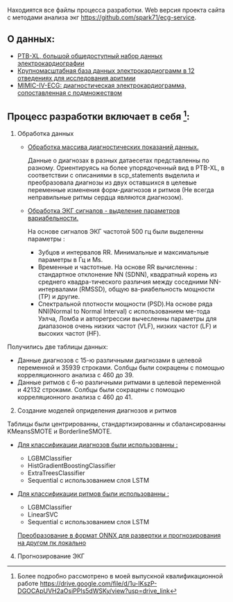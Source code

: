 Находиятся все файлы процесса разработки. Web версия проекта сайта с методами анализа экг https://github.com/spark71/ecg-service.

## О данных:
- [PTB-XL, большой общедоступный набор данных электрокардиографии](https://physionet.org/content/ptb-xl/1.0.3/)
- [Крупномасштабная база данных электрокардиограмм в 12 отведениях для исследования аритмии](https://physionet.org/content/ecg-arrhythmia/1.0.0/)
- [MIMIC-IV-ECG: диагностическая электрокардиограмма, сопоставленная с подмножеством](https://physionet.org/content/mimic-iv-ecg/1.0/)


## Процесс разработки включает в себя [^1]:

1. Обработка данных
      - [Обработка массива диагностических показаний данных.](https://github.com/A-Anastasia/ECG_Detect_2024/blob/0a2e1638236b6c55e8b54400c847e3ed39da4c49/%D0%9E%D0%B1%D1%80%D0%B0%D0%B1%D0%BE%D1%82%D0%BA%D0%B0%20%D0%B4%D0%B0%D0%BD%D0%BD%D1%8B%D1%85/ptb-mag-dataset-processing.ipynb)

         Данные о диагнозах в разных датаесетах представленны по разному. Ориентируясь на более упорядоченный вид в PTB-XL, в соответствии с описаниями в scp_statements выделила и преобразовала диагнозы из двух оставшихся в целевые переменные изменения форм-диагнозов и ритмов (Не всегда неправильные ритмы сердца являются диагнозом).
         
      - [Обработка ЭКГ сигналов - выделение параметров вариабельности.](https://github.com/A-Anastasia/ECG_Detect_2024/blob/2a8329c9a5ad65e1b29fbfb286643f4b54ae25fa/%D0%9E%D0%B1%D1%80%D0%B0%D0%B1%D0%BE%D1%82%D0%BA%D0%B0%20%D0%B4%D0%B0%D0%BD%D0%BD%D1%8B%D1%85/ptb-mag-ecg-detected-hrv.ipynb)

         На основе сигналов ЭКГ частотой 500 гц были выделенны параметры :
        - Зубцов и интервалов RR. Минимальные и максимальные параметры в Гц и Ms.
        - Временные и частотные. На основе RR вычисленны : стандартное отклонение NN (SDNN), квадратный корень из среднего квадра-тического различия между соседними NN-интервалами (RMSSD), общую ва-риабельность мощности (TP) и другие.
        - Спектральной плотности мощности (PSD).На основе ряда NNI(Normal to Normal Interval) с использованием ме-тода Уэлча, Ломба и авторегрессии вычесленны параметры для диапазонов очень низких частот (VLF), низких частот (LF) и высоких частот (HF).

Получились две таблицы данных:
- Данные диагнозов с 15-ю различными диагнозами в целевой переменной и  35939 строками. Солбцы были сокрацены с помощью корреляционного анализа с 460 до 39. 
- Данные ритмов с 6-ю различными ритмами в целевой переменной и  42132 строками. Солбцы были сокрацены с помощью корреляционного анализа с 460 до 41. 
   
2. Создание моделей оприделения диагнозов и ритмов 

Таблицы были центрированны, стандартизированны и сбалансированны KMeansSMOTE и BorderlineSMOTE.

 - [Для классификации диагнозов были использованны :](https://github.com/A-Anastasia/ECG_Detect_2024/blob/d90b1dcd518edcfdd7249a925bf15138c489a374/%D0%A1%D0%BE%D0%B7%D0%B4%D0%B0%D0%BD%D0%B8%D0%B5%20%D0%BC%D0%BE%D0%B4%D0%B5%D0%BB%D0%B5%D0%B9%20%D0%B4%D0%B8%D0%B0%D0%B3%D0%BD%D0%BE%D1%81%D1%82%D0%B8%D0%BA%D0%B8/ptb-mag-ecg-detect-diagnostic.ipynb)

     - LGBMClassifier
     - HistGradientBoostingClassifier
     - ExtraTreesClassifier
     - Sequential с использованием слоя LSTM
   
 - [Для классификации ритмов были использованны :](https://github.com/A-Anastasia/ECG_Detect_2024/blob/d90b1dcd518edcfdd7249a925bf15138c489a374/%D0%A1%D0%BE%D0%B7%D0%B4%D0%B0%D0%BD%D0%B8%D0%B5%20%D0%BC%D0%BE%D0%B4%D0%B5%D0%BB%D0%B5%D0%B9%20%D0%B4%D0%B8%D0%B0%D0%B3%D0%BD%D0%BE%D1%81%D1%82%D0%B8%D0%BA%D0%B8/ptb-mag-ecg-detect-rhythm.ipynb)

     - LGBMClassifier
     - LinearSVC
     - Sequential с использованием слоя LSTM 
   
   [Преобразование в формат ONNX для развертки и прогнозирования на другом пк локально](https://github.com/A-Anastasia/ECG_Detect_2024/blob/d90b1dcd518edcfdd7249a925bf15138c489a374/%D0%A1%D0%BE%D0%B7%D0%B4%D0%B0%D0%BD%D0%B8%D0%B5%20%D0%BC%D0%BE%D0%B4%D0%B5%D0%BB%D0%B5%D0%B9%20%D0%B4%D0%B8%D0%B0%D0%B3%D0%BD%D0%BE%D1%81%D1%82%D0%B8%D0%BA%D0%B8/load-onnx-rename-uniques-df(%D0%9F%D1%80%D0%B5%D0%BE%D0%B1%D1%80%D0%B0%D0%B7%D0%BE%D0%B2%D0%B0%D0%BD%D0%B8%D0%B5%20%D0%B2%20%D1%84%D0%BE%D1%80%D0%BC%D0%B0%D1%82%20onnx).ipynb)
   
4. Прогнозирование ЭКГ
   

[^1]: Более подробно рассмотрено в моей выпускной квалификационной работе https://drive.google.com/file/d/1u-IKszP-DGOCApUVH2aOsiPPls5dWSKy/view?usp=drive_link
